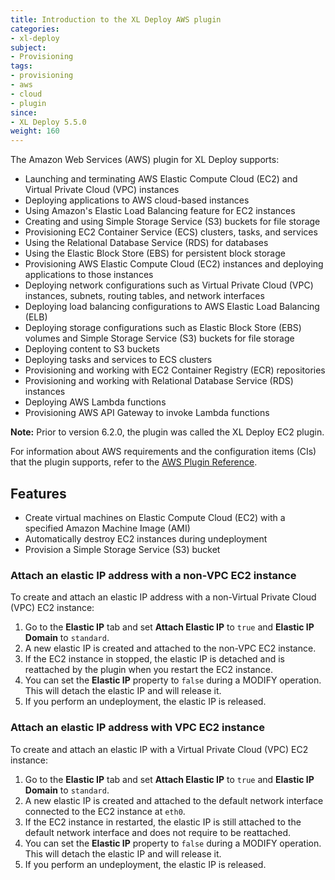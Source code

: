 ```yaml
---
title: Introduction to the XL Deploy AWS plugin
categories:
- xl-deploy
subject:
- Provisioning
tags:
- provisioning
- aws
- cloud
- plugin
since:
- XL Deploy 5.5.0
weight: 160
---
```


The Amazon Web Services (AWS) plugin for XL Deploy supports:

* Launching and terminating AWS Elastic Compute Cloud (EC2) and Virtual Private Cloud (VPC) instances
* Deploying applications to AWS cloud-based instances
* Using Amazon's Elastic Load Balancing feature for EC2 instances
* Creating and using Simple Storage Service (S3) buckets for file storage
* Provisioning EC2 Container Service (ECS) clusters, tasks, and services
* Using the Relational Database Service (RDS) for databases
* Using the Elastic Block Store (EBS) for persistent block storage
* Provisioning AWS Elastic Compute Cloud (EC2) instances and deploying applications to those instances
* Deploying network configurations such as Virtual Private Cloud (VPC) instances, subnets, routing tables, and network interfaces
* Deploying load balancing configurations to AWS Elastic Load Balancing (ELB)
* Deploying storage configurations such as Elastic Block Store (EBS) volumes and Simple Storage Service (S3) buckets for file storage
* Deploying content to S3 buckets
* Deploying tasks and services to ECS clusters
* Provisioning and working with EC2 Container Registry (ECR) repositories
* Provisioning and working with Relational Database Service (RDS) instances
* Deploying AWS Lambda functions
* Provisioning AWS API Gateway to invoke Lambda functions

**Note:** Prior to version 6.2.0, the plugin was called the XL Deploy EC2 plugin.

For information about AWS requirements and the configuration items (CIs) that the plugin supports, refer to the [AWS Plugin Reference](/xl-deploy-xld-aws-plugin/latest/awsPluginManual.html).

## Features

* Create virtual machines on Elastic Compute Cloud (EC2) with a specified Amazon Machine Image (AMI)
* Automatically destroy EC2 instances during undeployment
* Provision a Simple Storage Service (S3) bucket

### Attach an elastic IP address with a non-VPC EC2 instance

To create and attach an elastic IP address with a non-Virtual Private Cloud (VPC) EC2 instance:

1. Go to the **Elastic IP** tab and set **Attach Elastic IP** to `true` and **Elastic IP Domain** to `standard`.
1. A new elastic IP is created and attached to the non-VPC EC2 instance.
1. If the EC2 instance in stopped, the elastic IP is detached and is reattached by the plugin when you restart the EC2 instance.
1. You can set the **Elastic IP** property to `false` during a MODIFY operation. This will detach the elastic IP and will release it.
1. If you perform an undeployment, the elastic IP is released.

### Attach an elastic IP address with VPC EC2 instance

To create and attach an elastic IP with a Virtual Private Cloud (VPC) EC2 instance:

1. Go to the **Elastic IP** tab and set **Attach Elastic IP** to `true` and **Elastic IP Domain** to `standard`.
1. A new elastic IP is created and attached to the default network interface connected to the EC2 instance at `eth0`.
1. If the EC2 instance in restarted, the elastic IP is still attached to the default network interface and does not require to be reattached.
1. You can set the **Elastic IP** property to `false` during a MODIFY operation. This will detach the elastic IP and will release it.
1. If you perform an undeployment, the elastic IP is released.
